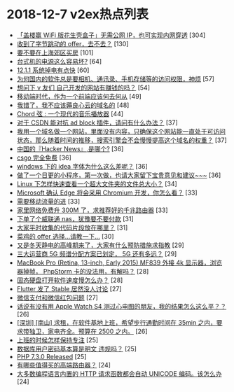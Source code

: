# 2018-12-7 v2ex热点列表

+ [「盖楼赢 WiFi 版花生壳盒子」无需公网 IP，也可实现内网穿透](https://www.v2ex.com/t/515423#reply304) [304]
+ [收到了字节跳动的 offer，去不去？](https://www.v2ex.com/t/515287#reply130) [130]
+ [要不要在上海郊区买房](https://www.v2ex.com/t/515250#reply101) [101]
+ [台式机的电源这么容易坏?](https://www.v2ex.com/t/515281#reply64) [64]
+ [12.1.1 系统掉电有点快](https://www.v2ex.com/t/515213#reply60) [60]
+ [为何国内的软件总是要相机、通讯录、手机存储等的访问权限，神烦](https://www.v2ex.com/t/515232#reply57) [57]
+ [想问下 v 友们 自己开发的网站有赚钱的吗？](https://www.v2ex.com/t/515242#reply54) [54]
+ [移动端时代，作为一个前端应该何去何从](https://www.v2ex.com/t/515372#reply49) [49]
+ [我错了，我不应该薅良心云的域名的](https://www.v2ex.com/t/515288#reply48) [48]
+ [Chord 弦 : 一个现代的音乐播放器](https://www.v2ex.com/t/515217#reply44) [44]
+ [对于 CSDN 能对抗 ad block 插件，请问有什么办法？](https://www.v2ex.com/t/515335#reply37) [37]
+ [我用一个域名做一个网站，里面没有内容，只确保这个网站能一直处于可访问状态，那么随着时间的推移，搜索引擎会不会慢慢提高这个域名的权重？](https://www.v2ex.com/t/515266#reply37) [37]
+ [中国的『Hacker News』,是哪个?](https://www.v2ex.com/t/515226#reply36) [36]
+ [csgo 完全免费](https://www.v2ex.com/t/515235#reply36) [36]
+ [windows 下的 idea 字体为什么这么差呢？](https://www.v2ex.com/t/515249#reply36) [36]
+ [做了一个日更的小程序，第一次做，也请大家留下宝贵意见和建议~~~](https://www.v2ex.com/t/515255#reply36) [36]
+ [Linux 下怎样快速查看一个超大文件夹的文件总大小？](https://www.v2ex.com/t/515218#reply34) [34]
+ [Microsoft 确认 Edge 将会采用 Chromium 开发，你怎么看？](https://www.v2ex.com/t/515334#reply33) [33]
+ [需要移动流量的进](https://www.v2ex.com/t/515271#reply33) [33]
+ [家里网络免费升 300M 了，求推荐好的千兆路由器](https://www.v2ex.com/t/515272#reply33) [33]
+ [下单了个威联通 nas，犹豫要不要付款](https://www.v2ex.com/t/515258#reply31) [31]
+ [大家平时收集的代码片段放在哪里？](https://www.v2ex.com/t/515315#reply31) [31]
+ [菜鸡的 offer 选择…请教一下…](https://www.v2ex.com/t/515332#reply30) [30]
+ [又是冬天静电的高峰期来了，大家有什么预防措施求指教](https://www.v2ex.com/t/515331#reply29) [29]
+ [三大运营商 5G 频谱分配方案已划定， 5G 还有多远？](https://www.v2ex.com/t/515237#reply29) [29]
+ [MacBook Pro (Retina, 13-inch, Early 2015) MF839 外接 4k 显示器，浏览器掉帧， PhpStorm 卡的没法用，有解吗？](https://www.v2ex.com/t/515212#reply28) [28]
+ [固态硬盘打开软件速度慢怎么办？](https://www.v2ex.com/t/515248#reply28) [28]
+ [Flutter 发了 Stable 居然没人讨论](https://www.v2ex.com/t/515268#reply27) [27]
+ [微信支付和微信红包问题](https://www.v2ex.com/t/515269#reply27) [27]
+ [话说有没有用 Apple Watch S4 测过心电图的朋友，我的结果怎么这么平？？](https://www.v2ex.com/t/515210#reply26) [26]
+ [[深圳] [南山] 求租，在软件基地上班，希望步行通勤时间在 35min 之内，要求带独卫，家电齐全。预算在 2500 之内。](https://www.v2ex.com/t/515244#reply26) [26]
+ [上班的时候怎样保持专注](https://www.v2ex.com/t/515377#reply25) [25]
+ [数据库用户密码基本算是明文 违规吗？](https://www.v2ex.com/t/515384#reply25) [25]
+ [PHP 7.3.0 Released](https://www.v2ex.com/t/515230#reply25) [25]
+ [有哪些值得买的高端路由器？](https://www.v2ex.com/t/515373#reply24) [24]
+ [大多数编程语言内置的 HTTP 请求函数都会自动 UNICODE 编码。该怎么办](https://www.v2ex.com/t/515316#reply24) [24]
